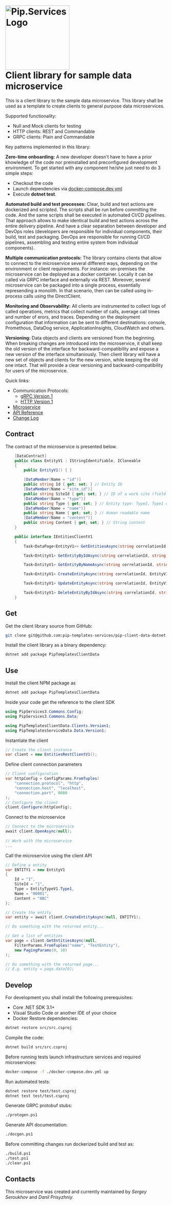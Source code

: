# <img src="https://uploads-ssl.webflow.com/5ea5d3315186cf5ec60c3ee4/5edf1c94ce4c859f2b188094_logo.svg" alt="Pip.Services Logo" width="200"> <br/> Client library for sample data microservice

This is a client library to the sample data microservice. This library shall be used
as a template to create clients to general purpose data microservices.

Supported functionality:
* Null and Mock clients for testing
* HTTP clients: REST and Commandable
* GRPC clients: Plain and Commandable

Key patterns implemented in this library:

**Zero-time onboarding:** A new developer doesn't have to have a prior khowledge of the code
nor preinstalled and preconfigured development environment.
To get started with any component he/she just need to do 3 simple steps:
+ Checkout the code
+ Launch dependencies via [docker-compose.dev.yml](docker/docker-compose.dev.yml)
+ Execute **dotnet test**. 

**Automated build and test processes:** Clear, build and test actions are dockerized and scripted.
The scripts shall be run before committing the code. And the same scripts shall be executed in automated
CI/CD pipelines. That approach allows to make identical build and test actions across the entire delivery
pipeline. And have a clear separation between developer and DevOps roles (developers are responsible
for individual components, their build, test and packaging. DevOps are responsible for running CI/CD pipelines, assembling and testing entire system from individual components).

**Multiple communication protocols:** The library contains clients that allow to connect to the microservice several different ways, depending on the environment or client requirements. For instance: on-premises the microservice can be deployed as a docker container. Locally it can be called via GRPC interface and externally via REST. Moreover, several microservice can be packaged into a single process, essentially represending a monolith. In that scenario, then can be called using in-process calls using the DirectClient.

**Monitoring and Observability:** All clients are instrumented to collect logs of called operations, metrics that collect number of calls, average call times and number of erors, and traces. Depending on the deployment configuration that information can be sent to different destinations: console, Promethous, DataDog service, ApplicationInsights, CloudWatch and others.

**Versioning:** Data objects and clients are versioned from the beginning. When breaking changes are introduced into the microservice, it shall keep the old version of the interface for backward-compatibility and expose a new version of the interface simultaniously. Then client library will have a new set of objects and clients for the new version, while keeping the old one intact. That will provide a clear versioning and backward-compatibility for users of the microservice.

<a name="links"></a> Quick links:

* Communication Protocols:
  - [gRPC Version 1](src/protos/entities_v1.proto)
  - [HTTP Version 1](src/swagger/entities_v1.yaml)
* [Microservice](https://github.com/pip-templates-services/pip-service-data-dotnet)
* [API Reference](https://pip-templates-services.github.io/pip-client-data-dotnet/index.html)
* [Change Log](CHANGELOG.md)


## Contract

The contract of the microservice is presented below. 

```cs
    [DataContract]
    public class EntityV1 : IStringIdentifiable, ICloneable
    {
        public EntityV1() { }

        [DataMember(Name = "id")]
        public string Id { get; set; } // Entity ID
        [DataMember(Name = "site_id")]
        public string SiteId { get; set; } // ID of a work site (field installation)
        [DataMember(Name = "type")]
        public string Type { get; set; } // Entity type: Type2, Type1 or Type3
        [DataMember(Name = "name")]
        public string Name { get; set; } // Human readable name
        [DataMember(Name = "content")]
        public string Content { get; set; } // String content
    }

    public interface IEntitiesClientV1
    {
        Task<DataPage<EntityV1>> GetEntitiesAsync(string correlationId, FilterParams filter, PagingParams paging);

        Task<EntityV1> GetEntityByIdAsync(string correlationId, string entityId);

        Task<EntityV1> GetEntityByNameAsync(string correlationId, string name);

        Task<EntityV1> CreateEntityAsync(string correlationId, EntityV1 entity);

        Task<EntityV1> UpdateEntityAsync(string correlationId, EntityV1 entity);

        Task<EntityV1> DeleteEntityByIdAsync(string correlationId, string entityId);
    }

```

## Get

Get the client library source from GitHub:
```bash
git clone git@github.com:pip-templates-services/pip-client-data-dotnet.git
```

Install the client library as a binary dependency:
```bash
dotnet add package PipTemplatesClientData
```

## Use

Install the client NPM package as
```bash
dotnet add package PipTemplatesClientData
```

Inside your code get the reference to the client SDK
```cs
using PipServices3.Commons.Config;
using PipServices3.Commons.Data;

using PipTemplatesClientData.Clients.Version1;
using PipTemplatesServiceData.Data.Version1;
```

Instantiate the client
```cs
// Create the client instance
var client = new EntitiesRestClientV1();
```

Define client connection parameters
```cs
// Client configuration
var httpConfig = ConfigParams.FromTuples(
	"connection.protocol", "http",
	"connection.host", "localhost",
	"connection.port", 8080
);
// Configure the client
client.Configure(httpConfig);
```

Connect to the microservice
```cs
// Connect to the microservice
await client.OpenAsync(null);
    
// Work with the microservice
...
```

Call the microservice using the client API
```cs
// Define a entity
var ENTITY1 = new EntityV1
{
    Id = "1",
    SiteId = "1",
    Type = EntityTypeV1.Type1,
    Name = "00001",
    Content = "ABC"
};

// Create the entity
var entity = await client.CreateEntityAsync(null, ENTITY1);

// Do something with the returned entity...

// Get a list of entities
var page = client.GetEntitiesAsync(null, 
    FilterParams.FromTuples("name", "TestEntity"),
    new PagingParams(0, 10)
);

// Do something with the returned page...
// E.g. entity = page.data[0];
```

## Develop

For development you shall install the following prerequisites:
* Core .NET SDK 3.1+
* Visual Studio Code or another IDE of your choice
* Docker
Restore dependencies:
```bash
dotnet restore src/src.csproj
```

Compile the code:
```bash
dotnet build src/src.csproj
```

Before running tests launch infrastructure services and required microservices:
```bash
docker-compose -f ./docker-compose.dev.yml up
```

Run automated tests:
```bash
dotnet restore test/test.csproj
dotnet test test/test.csproj
```

Generate GRPC protobuf stubs:
```bash
./protogen.ps1
```

Generate API documentation:
```bash
./docgen.ps1
```

Before committing changes run dockerized build and test as:
```bash
./build.ps1
./test.ps1
./clear.ps1
```

## Contacts

This microservice was created and currently maintained by *Sergey Seroukhov* and *Danil Prisyzhniy*.
